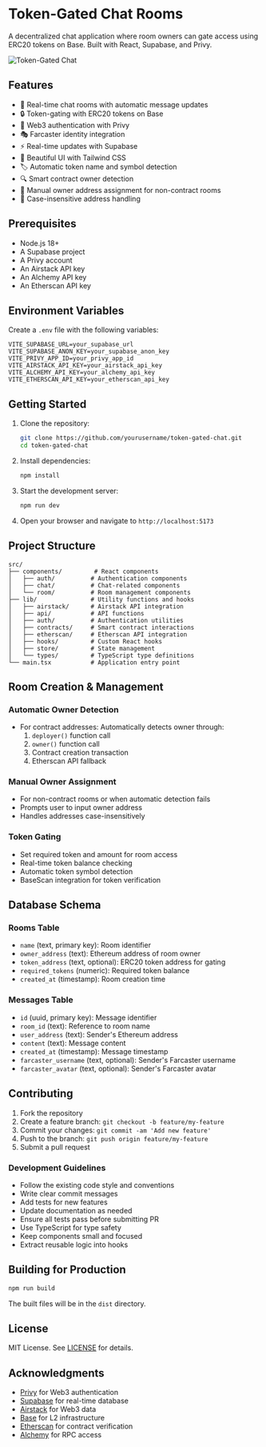 # Token-Gated Chat Rooms

A decentralized chat application where room owners can gate access using ERC20 tokens on Base. Built with React, Supabase, and Privy.

![Token-Gated Chat](https://images.unsplash.com/photo-1611462985358-60d3498e0364?auto=format&fit=crop&q=80&w=2000)

## Features

- 💬 Real-time chat rooms with automatic message updates
- 🔒 Token-gating with ERC20 tokens on Base
- 👤 Web3 authentication with Privy
- 🎭 Farcaster identity integration
- ⚡ Real-time updates with Supabase
- 🎨 Beautiful UI with Tailwind CSS
- 🏷️ Automatic token name and symbol detection
- 🔍 Smart contract owner detection
- 📝 Manual owner address assignment for non-contract rooms
- 🔐 Case-insensitive address handling

## Prerequisites

- Node.js 18+
- A Supabase project
- A Privy account
- An Airstack API key
- An Alchemy API key
- An Etherscan API key

## Environment Variables

Create a `.env` file with the following variables:

```env
VITE_SUPABASE_URL=your_supabase_url
VITE_SUPABASE_ANON_KEY=your_supabase_anon_key
VITE_PRIVY_APP_ID=your_privy_app_id
VITE_AIRSTACK_API_KEY=your_airstack_api_key
VITE_ALCHEMY_API_KEY=your_alchemy_api_key
VITE_ETHERSCAN_API_KEY=your_etherscan_api_key
```

## Getting Started

1. Clone the repository:
   ```bash
   git clone https://github.com/yourusername/token-gated-chat.git
   cd token-gated-chat
   ```

2. Install dependencies:
   ```bash
   npm install
   ```

3. Start the development server:
   ```bash
   npm run dev
   ```

4. Open your browser and navigate to `http://localhost:5173`

## Project Structure

```
src/
├── components/         # React components
│   ├── auth/          # Authentication components
│   ├── chat/          # Chat-related components
│   └── room/          # Room management components
├── lib/               # Utility functions and hooks
│   ├── airstack/      # Airstack API integration
│   ├── api/           # API functions
│   ├── auth/          # Authentication utilities
│   ├── contracts/     # Smart contract interactions
│   ├── etherscan/     # Etherscan API integration
│   ├── hooks/         # Custom React hooks
│   ├── store/         # State management
│   └── types/         # TypeScript type definitions
└── main.tsx           # Application entry point
```

## Room Creation & Management

### Automatic Owner Detection
- For contract addresses: Automatically detects owner through:
  1. `deployer()` function call
  2. `owner()` function call
  3. Contract creation transaction
  4. Etherscan API fallback

### Manual Owner Assignment
- For non-contract rooms or when automatic detection fails
- Prompts user to input owner address
- Handles addresses case-insensitively

### Token Gating
- Set required token and amount for room access
- Real-time token balance checking
- Automatic token symbol detection
- BaseScan integration for token verification

## Database Schema

### Rooms Table
- `name` (text, primary key): Room identifier
- `owner_address` (text): Ethereum address of room owner
- `token_address` (text, optional): ERC20 token address for gating
- `required_tokens` (numeric): Required token balance
- `created_at` (timestamp): Room creation time

### Messages Table
- `id` (uuid, primary key): Message identifier
- `room_id` (text): Reference to room name
- `user_address` (text): Sender's Ethereum address
- `content` (text): Message content
- `created_at` (timestamp): Message timestamp
- `farcaster_username` (text, optional): Sender's Farcaster username
- `farcaster_avatar` (text, optional): Sender's Farcaster avatar

## Contributing

1. Fork the repository
2. Create a feature branch: `git checkout -b feature/my-feature`
3. Commit your changes: `git commit -am 'Add new feature'`
4. Push to the branch: `git push origin feature/my-feature`
5. Submit a pull request

### Development Guidelines

- Follow the existing code style and conventions
- Write clear commit messages
- Add tests for new features
- Update documentation as needed
- Ensure all tests pass before submitting PR
- Use TypeScript for type safety
- Keep components small and focused
- Extract reusable logic into hooks

## Building for Production

```bash
npm run build
```

The built files will be in the `dist` directory.

## License

MIT License. See [LICENSE](LICENSE) for details.

## Acknowledgments

- [Privy](https://privy.io/) for Web3 authentication
- [Supabase](https://supabase.io/) for real-time database
- [Airstack](https://airstack.xyz/) for Web3 data
- [Base](https://base.org/) for L2 infrastructure
- [Etherscan](https://etherscan.io/) for contract verification
- [Alchemy](https://www.alchemy.com/) for RPC access